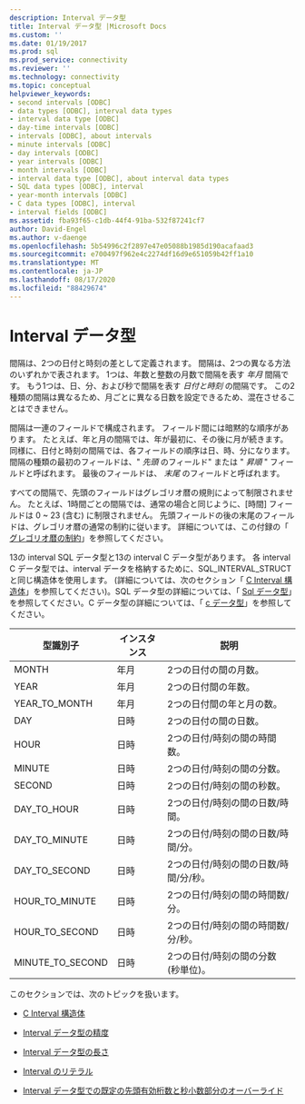 ```yaml
---
description: Interval データ型
title: Interval データ型 |Microsoft Docs
ms.custom: ''
ms.date: 01/19/2017
ms.prod: sql
ms.prod_service: connectivity
ms.reviewer: ''
ms.technology: connectivity
ms.topic: conceptual
helpviewer_keywords:
- second intervals [ODBC]
- data types [ODBC], interval data types
- interval data type [ODBC]
- day-time intervals [ODBC]
- intervals [ODBC], about intervals
- minute intervals [ODBC]
- day intervals [ODBC]
- year intervals [ODBC]
- month intervals [ODBC]
- interval data type [ODBC], about interval data types
- SQL data types [ODBC], interval
- year-month intervals [ODBC]
- C data types [ODBC], interval
- interval fields [ODBC]
ms.assetid: fba93f65-c1db-44f4-91ba-532f87241cf7
author: David-Engel
ms.author: v-daenge
ms.openlocfilehash: 5b54996c2f2897e47e05088b1985d190acafaad3
ms.sourcegitcommit: e700497f962e4c2274df16d9e651059b42ff1a10
ms.translationtype: MT
ms.contentlocale: ja-JP
ms.lasthandoff: 08/17/2020
ms.locfileid: "88429674"
---
```

# <a name="interval-data-types"></a>Interval データ型
間隔は、2つの日付と時刻の差として定義されます。 間隔は、2つの異なる方法のいずれかで表されます。 1つは、年数と整数の月数で間隔を表す *年月* 間隔です。 もう1つは、日、分、および秒で間隔を表す *日付と時刻* の間隔です。 この2種類の間隔は異なるため、月ごとに異なる日数を設定できるため、混在させることはできません。  
  
 間隔は一連のフィールドで構成されます。 フィールド間には暗黙的な順序があります。 たとえば、年と月の間隔では、年が最初に、その後に月が続きます。 同様に、日付と時刻の間隔では、各フィールドの順序は日、時、分になります。 間隔の種類の最初のフィールドは、" *先頭* のフィールド" または " *昇順* " フィールドと呼ばれます。 最後のフィールドは、 *末尾* のフィールドと呼ばれます。  
  
 すべての間隔で、先頭のフィールドはグレゴリオ暦の規則によって制限されません。 たとえば、1時間ごとの間隔では、通常の場合と同じように、[時間] フィールドは 0 ~ 23 (含む) に制限されません。 先頭フィールドの後の末尾のフィールドは、グレゴリオ暦の通常の制約に従います。 詳細については、この付録の「 [グレゴリオ暦の制約](../../../odbc/reference/appendixes/constraints-of-the-gregorian-calendar.md)」を参照してください。  
  
 13の interval SQL データ型と13の interval C データ型があります。 各 interval C データ型では、interval データを格納するために、SQL_INTERVAL_STRUCT と同じ構造体を使用します。 (詳細については、次のセクション「 [C Interval 構造体](../../../odbc/reference/appendixes/c-interval-structure.md)」を参照してください)。SQL データ型の詳細については、「 [Sql データ型](../../../odbc/reference/appendixes/sql-data-types.md)」を参照してください。C データ型の詳細については、「 [c データ型](../../../odbc/reference/appendixes/c-data-types.md)」を参照してください。  
  
|型識別子|インスタンス|説明|  
|---------------------|-----------|-----------------|  
|MONTH|年月|2つの日付の間の月数。|  
|YEAR|年月|2つの日付間の年数。|  
|YEAR_TO_MONTH|年月|2つの日付間の年と月の数。|  
|DAY|日時|2つの日付の間の日数。|  
|HOUR|日時|2つの日付/時刻の間の時間数。|  
|MINUTE|日時|2つの日付/時刻の間の分数。|  
|SECOND|日時|2つの日付/時刻の間の秒数。|  
|DAY_TO_HOUR|日時|2つの日付/時刻の間の日数/時間。|  
|DAY_TO_MINUTE|日時|2つの日付/時刻の間の日数/時間/分。|  
|DAY_TO_SECOND|日時|2つの日付/時刻の間の日数/時間/分/秒。|  
|HOUR_TO_MINUTE|日時|2つの日付/時刻の間の時間数/分。|  
|HOUR_TO_SECOND|日時|2つの日付/時刻の間の時間数/分/秒。|  
|MINUTE_TO_SECOND|日時|2つの日付/時刻の間の分数 (秒単位)。|  
  
 このセクションでは、次のトピックを扱います。  
  
-   [C Interval 構造体](../../../odbc/reference/appendixes/c-interval-structure.md)  
  
-   [Interval データ型の精度](../../../odbc/reference/appendixes/interval-data-type-precision.md)  
  
-   [Interval データ型の長さ](../../../odbc/reference/appendixes/interval-data-type-length.md)  
  
-   [Interval のリテラル](../../../odbc/reference/appendixes/interval-literals.md)  
  
-   [Interval データ型での既定の先頭有効桁数と秒小数部分のオーバーライド](../../../odbc/reference/appendixes/overriding-default-leading-and-seconds-precision-for-interval-data-types.md)
